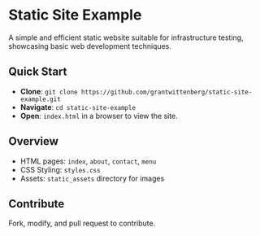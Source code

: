 # Static Site Example

A simple and efficient static website suitable for infrastructure testing, showcasing basic web development techniques.

## Quick Start
- **Clone**: `git clone https://github.com/grantwittenberg/static-site-example.git`
- **Navigate**: `cd static-site-example`
- **Open**: `index.html` in a browser to view the site.

## Overview
- HTML pages: `index`, `about`, `contact`, `menu`
- CSS Styling: `styles.css`
- Assets: `static_assets` directory for images

## Contribute
Fork, modify, and pull request to contribute.